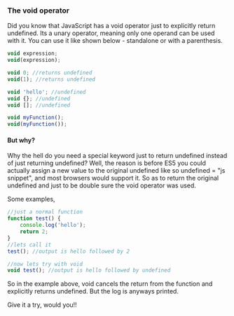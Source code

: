 ### The void operator

Did you know that JavaScript has a void operator just to explicitly return undefined. Its a unary operator, meaning only one
operand can be used with it. You can use it like shown below - standalone or with a parenthesis.

```js
void expression;
void(expression);
```

```js
void 0; //returns undefined
void(1); //returns undefined

void 'hello'; //undefined
void {}; //undefined
void []; //undefined

void myFunction(); 
void(myFunction());
```

#### But why?
Why the hell do you need a special keyword just to return undefined instead of just returning undefined? 
Well, the reason is before ES5 you could actually assign a new value to the original undefined like so
undefined = "js snippet", and most browsers would support it. 
So as to return the original undefined and just to be double sure the void operator was used. 

Some examples,

```js
//just a normal function
function test() {
    console.log('hello');
    return 2;
}
//lets call it
test(); //output is hello followed by 2

//now lets try with void
void test(); //output is hello followed by undefined
```
So in the example above, void cancels the return from the function and explicitly returns undefined. But the log is anyways printed.

Give it a try, would you!!
